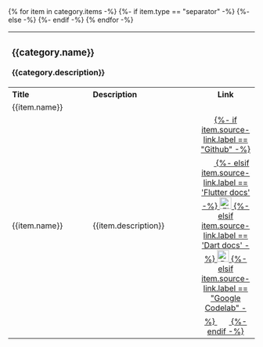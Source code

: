  <table id="table-{{category.type}}" class="samples-table table">
    <tr class="tr-main-head tr-head" style="text-align: left" id="tr-header-{{item.type}}">
        <th colspan="3">
            <h3 class="th-title">{{category.name}}</h3>
            <p class="th-description">{{category.description}}</p>
        </th>
    </tr>
    <tr class="tr-sub-head tr-head" style="text-align: left">
        <th style="width: 30%">Title</th>
        <th style="width: 40%">Description</th>
        <th align="center" style="width: 10%">Link</th>
    </tr>
    {% for item in category.items -%}
        {%- if item.type == "separator" -%}
            <tr class="tr-separator table-row" id="{{item.name}}" data-type="{{item.type}}" data-tags='{{item.tags | join: ", "}}'>
                <td colspan="3">{{item.name}}</td>
            </tr>
        {%- else -%}
            <tr class='table-row' id="{{item.name}}" data-type="{{item.type}}" data-tags='{{item.tags | join: ", "}}'>
                <td>
                    <p>{{item.name}}</p>
                </td>
                <td>
                    <p>{{item.description}}</p>
                </td>
                <td align="center">
                    <a class="td-icon" href="{{item.source-link.url}}" target="_blank" rel="noopener" title="{{item.source-link.label}}">
                    {%- if item.source-link.label == "Github" -%}
                        <svg width="24px" height="24px"><use href="/assets/images/social/github.svg#github"></use></svg>
                    {%- elsif item.source-link.label == 'Flutter docs' -%}
                        <img src='/assets/images/branding/flutter/icon/1080.png' alt="Flutter icon" width="24px"/>
                    {%- elsif item.source-link.label == 'Dart docs' -%}
                        <img src='/assets/images/branding/dart/64.png' alt="Dart icon" width="24px"/>
                    {%- elsif item.source-link.label == "Google Codelab" -%}
                        <svg width="24px" height="24px"><use href="/assets/images/social/google-developers.svg#google-developers"></use></svg>
                    {%- endif -%}
                    </a>
                </td>
            </tr>
        {%- endif -%}
    {% endfor -%}
</table>
